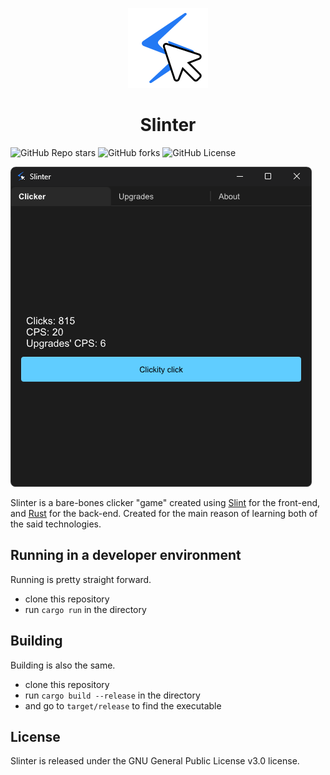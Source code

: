 <p align="center">
    <img width="128" alt="Slinter Logo" src="images/hd_icon.png">
</p>
<h1 align="center">Slinter</h1>

![GitHub Repo stars](https://img.shields.io/github/stars/realkinja/slinter?style=for-the-badge)
![GitHub forks](https://img.shields.io/github/forks/realkinja/slinter?style=for-the-badge)
![GitHub License](https://img.shields.io/github/license/realkinja/slinter?style=for-the-badge)

<p>
  <img alt="Slinter screenshot made on Windows 11." src="images/fluent_screenshot.png">
</p>

Slinter is a bare-bones clicker "game" created using [Slint](https://slint.rs/) for the front-end, and [Rust](https://www.rust-lang.org/) for the back-end. Created for the main reason of learning both of the said technologies.

## Running in a developer environment
Running is pretty straight forward.
- clone this repository
- run `cargo run` in the directory

## Building
Building is also the same.
- clone this repository
- run `cargo build --release` in the directory
- and go to `target/release` to find the executable

## License
Slinter is released under the GNU General Public License v3.0 license.